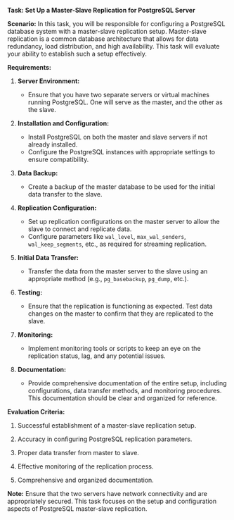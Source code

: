 **Task: Set Up a Master-Slave Replication for PostgreSQL Server**

**Scenario:** In this task, you will be responsible for configuring a PostgreSQL database system with a master-slave replication setup. Master-slave replication is a common database architecture that allows for data redundancy, load distribution, and high availability. This task will evaluate your ability to establish such a setup effectively.

**Requirements:**

1. **Server Environment:**
   - Ensure that you have two separate servers or virtual machines running PostgreSQL. One will serve as the master, and the other as the slave.

2. **Installation and Configuration:**
   - Install PostgreSQL on both the master and slave servers if not already installed.
   - Configure the PostgreSQL instances with appropriate settings to ensure compatibility.

3. **Data Backup:**
   - Create a backup of the master database to be used for the initial data transfer to the slave.

4. **Replication Configuration:**
   - Set up replication configurations on the master server to allow the slave to connect and replicate data.
   - Configure parameters like `wal_level`, `max_wal_senders`, `wal_keep_segments`, etc., as required for streaming replication.

5. **Initial Data Transfer:**
   - Transfer the data from the master server to the slave using an appropriate method (e.g., `pg_basebackup`, `pg_dump`, etc.).

6. **Testing:**
   - Ensure that the replication is functioning as expected. Test data changes on the master to confirm that they are replicated to the slave.

7. **Monitoring:**
   - Implement monitoring tools or scripts to keep an eye on the replication status, lag, and any potential issues.

8. **Documentation:**
   - Provide comprehensive documentation of the entire setup, including configurations, data transfer methods, and monitoring procedures. This documentation should be clear and organized for reference.

**Evaluation Criteria:**

1. Successful establishment of a master-slave replication setup.

2. Accuracy in configuring PostgreSQL replication parameters.

3. Proper data transfer from master to slave.

4. Effective monitoring of the replication process.

5. Comprehensive and organized documentation.

**Note:** Ensure that the two servers have network connectivity and are appropriately secured. This task focuses on the setup and configuration aspects of PostgreSQL master-slave replication.